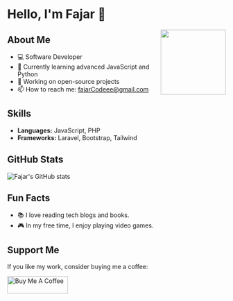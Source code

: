 # Hello, I'm Fajar 👋

<img src="https://avatars.githubusercontent.com/u/157327168?v=4" align="right" width="150"/>

## About Me
- 💻 Software Developer
- 🌱 Currently learning advanced JavaScript and Python
- 🔭 Working on open-source projects
- 📫 How to reach me: [fajarCodeee@gmail.com](mailto:fajarCodeee@gmail.com)

## Skills
- **Languages:** JavaScript, PHP
- **Frameworks:** Laravel, Bootstrap, Tailwind

## GitHub Stats
![Fajar's GitHub stats](https://github-readme-stats.vercel.app/api?username=fajarCodeee&show_icons=true&theme=radical)

## Fun Facts
- 📚 I love reading tech blogs and books.
- 🎮 In my free time, I enjoy playing video games.

## Support Me
If you like my work, consider buying me a coffee:

<a href="https://www.buymeacoffee.com/fajarCodeee" target="_blank">
  <img src="https://www.buymeacoffee.com/assets/img/custom_images/orange_img.png" alt="Buy Me A Coffee" style="height: 40px !important;width: 140px !important;" >
</a>
